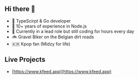 ## Hi there 👋

- 💙 TypeScirpt & Go developer
- 🧓 10+ years of experience in Node.js
- 👴 Currently in a lead role but still coding for hours every day
- 🚲 Gravel Biker on the Belgian dirt roads
- 🇰🇷 Kpop fan (Midzy for life)


## Live Projects
- [https://www.kfeed.app](https://www.kfeed.app)
